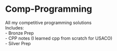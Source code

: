 # Comp-Programming
All my competitive programming solutions
<br> Includes:
<br> - Bronze Prep
<br> - CPP notes (I learned cpp from scratch for USACO)
<br> - Silver Prep
